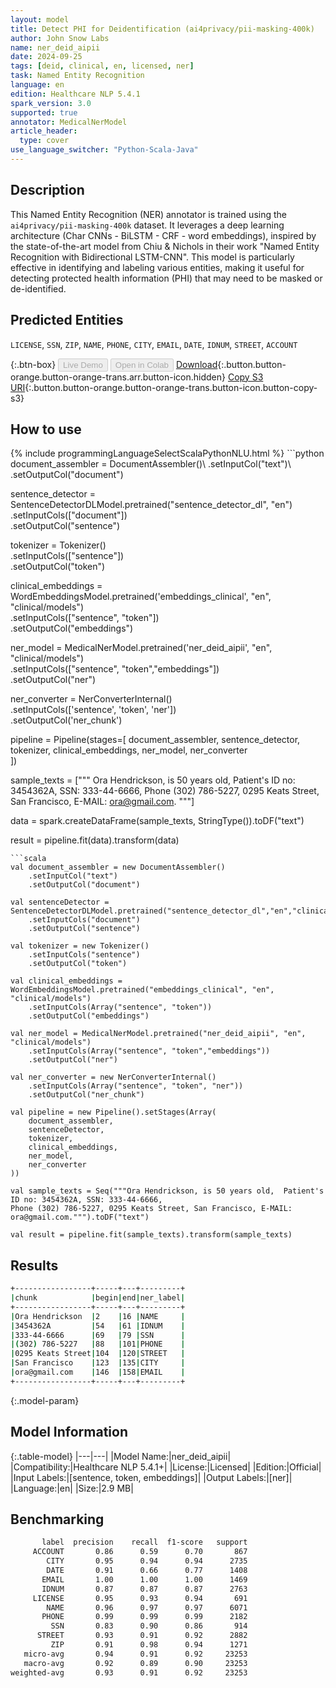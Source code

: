 ```yaml
---
layout: model
title: Detect PHI for Deidentification (ai4privacy/pii-masking-400k)
author: John Snow Labs
name: ner_deid_aipii
date: 2024-09-25
tags: [deid, clinical, en, licensed, ner]
task: Named Entity Recognition
language: en
edition: Healthcare NLP 5.4.1
spark_version: 3.0
supported: true
annotator: MedicalNerModel
article_header:
  type: cover
use_language_switcher: "Python-Scala-Java"
---
```


## Description

This Named Entity Recognition (NER) annotator is trained using the `ai4privacy/pii-masking-400k` dataset. It leverages a deep learning architecture (Char CNNs - BiLSTM - CRF - word embeddings), inspired by the state-of-the-art model from Chiu & Nichols in their work "Named Entity Recognition with Bidirectional LSTM-CNN". This model is particularly effective in identifying and labeling various entities, making it useful for detecting protected health information (PHI) that may need to be masked or de-identified.

## Predicted Entities

`LICENSE`, `SSN`, `ZIP`, `NAME`, `PHONE`, `CITY`, `EMAIL`, `DATE`, `IDNUM`, `STREET`, `ACCOUNT`

{:.btn-box}
<button class="button button-orange" disabled>Live Demo</button>
<button class="button button-orange" disabled>Open in Colab</button>
[Download](https://s3.amazonaws.com/auxdata.johnsnowlabs.com/clinical/models/ner_deid_aipii_en_5.4.1_3.0_1727266249887.zip){:.button.button-orange.button-orange-trans.arr.button-icon.hidden}
[Copy S3 URI](s3://auxdata.johnsnowlabs.com/clinical/models/ner_deid_aipii_en_5.4.1_3.0_1727266249887.zip){:.button.button-orange.button-orange-trans.button-icon.button-copy-s3}

## How to use



<div class="tabs-box" markdown="1">
{% include programmingLanguageSelectScalaPythonNLU.html %}
```python
document_assembler = DocumentAssembler()\
    .setInputCol("text")\
    .setOutputCol("document")

sentence_detector = SentenceDetectorDLModel.pretrained("sentence_detector_dl", "en")\
    .setInputCols(["document"])\
    .setOutputCol("sentence")

tokenizer = Tokenizer()\
    .setInputCols(["sentence"])\
    .setOutputCol("token")

clinical_embeddings = WordEmbeddingsModel.pretrained('embeddings_clinical', "en", "clinical/models")\
    .setInputCols(["sentence", "token"])\
    .setOutputCol("embeddings")

ner_model = MedicalNerModel.pretrained('ner_deid_aipii', "en", "clinical/models")\
    .setInputCols(["sentence", "token","embeddings"])\
    .setOutputCol("ner")

ner_converter = NerConverterInternal()\
    .setInputCols(['sentence', 'token', 'ner'])\
    .setOutputCol('ner_chunk')

pipeline = Pipeline(stages=[
    document_assembler, 
    sentence_detector,
    tokenizer,
    clinical_embeddings,
    ner_model,
    ner_converter   
    ])

sample_texts = ["""
Ora Hendrickson, is 50 years old,  Patient's ID no: 3454362A, SSN: 333-44-6666,
Phone (302) 786-5227, 0295 Keats Street, San Francisco, E-MAIL: ora@gmail.com.
"""]

data = spark.createDataFrame(sample_texts, StringType()).toDF("text")

result = pipeline.fit(data).transform(data)
```
```scala
val document_assembler = new DocumentAssembler()
    .setInputCol("text")
    .setOutputCol("document")

val sentenceDetector = SentenceDetectorDLModel.pretrained("sentence_detector_dl","en","clinical/models")
    .setInputCols("document")
    .setOutputCol("sentence")

val tokenizer = new Tokenizer()
    .setInputCols("sentence")
    .setOutputCol("token")

val clinical_embeddings = WordEmbeddingsModel.pretrained("embeddings_clinical", "en", "clinical/models")
    .setInputCols(Array("sentence", "token"))
    .setOutputCol("embeddings")

val ner_model = MedicalNerModel.pretrained("ner_deid_aipii", "en", "clinical/models")
    .setInputCols(Array("sentence", "token","embeddings"))
    .setOutputCol("ner")

val ner_converter = new NerConverterInternal()
    .setInputCols(Array("sentence", "token", "ner"))
    .setOutputCol("ner_chunk")

val pipeline = new Pipeline().setStages(Array(
    document_assembler, 
    sentenceDetector,
    tokenizer,
    clinical_embeddings,
    ner_model,
    ner_converter   
))

val sample_texts = Seq("""Ora Hendrickson, is 50 years old,  Patient's ID no: 3454362A, SSN: 333-44-6666,
Phone (302) 786-5227, 0295 Keats Street, San Francisco, E-MAIL: ora@gmail.com.""").toDF("text")

val result = pipeline.fit(sample_texts).transform(sample_texts)
```
</div>

## Results

```bash
+-----------------+-----+---+---------+
|chunk            |begin|end|ner_label|
+-----------------+-----+---+---------+
|Ora Hendrickson  |2    |16 |NAME     |
|3454362A         |54   |61 |IDNUM    |
|333-44-6666      |69   |79 |SSN      |
|(302) 786-5227   |88   |101|PHONE    |
|0295 Keats Street|104  |120|STREET   |
|San Francisco    |123  |135|CITY     |
|ora@gmail.com    |146  |158|EMAIL    |
+-----------------+-----+---+---------+
```

{:.model-param}
## Model Information

{:.table-model}
|---|---|
|Model Name:|ner_deid_aipii|
|Compatibility:|Healthcare NLP 5.4.1+|
|License:|Licensed|
|Edition:|Official|
|Input Labels:|[sentence, token, embeddings]|
|Output Labels:|[ner]|
|Language:|en|
|Size:|2.9 MB|

## Benchmarking

```bash
       label  precision    recall  f1-score   support
     ACCOUNT       0.86      0.59      0.70       867
        CITY       0.95      0.94      0.94      2735
        DATE       0.91      0.66      0.77      1408
       EMAIL       1.00      1.00      1.00      1469
       IDNUM       0.87      0.87      0.87      2763
     LICENSE       0.95      0.93      0.94       691
        NAME       0.96      0.97      0.97      6071
       PHONE       0.99      0.99      0.99      2182
         SSN       0.83      0.90      0.86       914
      STREET       0.93      0.91      0.92      2882
         ZIP       0.91      0.98      0.94      1271
   micro-avg       0.94      0.91      0.92     23253
   macro-avg       0.92      0.89      0.90     23253
weighted-avg       0.93      0.91      0.92     23253
```